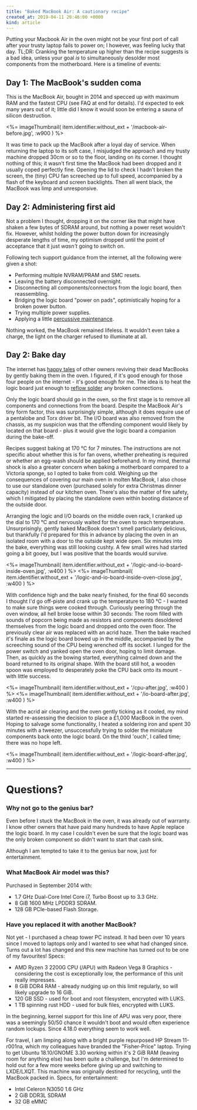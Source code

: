 ```yaml
---
title: "Baked MacBook Air: A cautionary recipe"
created_at: 2019-04-11 20:46:00 +0000
kind: article
---
```


Putting your Macbook Air in the oven might not be your first port of call after
your trusty laptop fails to power on; I however, was feeling lucky that day.
TL;DR: Cranking the temperature up higher than the recipe suggests is a bad
idea, unless your goal _is_ to simultaneously desolder most components from the
motherboard. Here is a timeline of events:

## Day 1: The MacBook's sudden coma
This is the MacBook Air, bought in 2014 and specced up with maximum RAM and the
fastest CPU (see FAQ at end for details). I'd expected to eek many years out of
it; little did I know it would soon be entering a sauna of silicon destruction.

<div class='gallery'>
<%=
imageThumbnail(
    item.identifier.without_ext +
    '/macbook-air-before.jpg',
    :w900
)
%>
</div>

It was time to pack up the MacBook after a loyal day of service. When returning
the laptop to its soft case, I misjudged the approach and my trusty machine
dropped 30cm or so to the floor, landing on its corner. I thought nothing of
this; it wasn't first time the MacBook had been dropped and it usually coped
perfectly fine. Opening the lid to check I hadn't broken the screen, the (tiny)
CPU fan screeched up to full speed, accompanied by a flash of the keyboard and
screen backlights. Then all went black, the MacBook was limp and unresponsive.

## Day 2: Administering first aid
Not a problem I thought, dropping it on the corner like that might have shaken
a few bytes of SDRAM around, but nothing a power reset wouldn't fix. However,
whilst holding the power button down for increasingly desperate lengths of
time, my optimism dropped until the point of acceptance that it just _wasn't_
going to switch on.

Following tech support guidance from the internet, all the following were given
a shot:

 * Performing multiple NVRAM/PRAM and SMC resets.
 * Leaving the battery disconnected overnight.
 * Disconnecting all components/connectors from the logic board, then
   reassembling.
 * Bridging the logic board "power on pads", optimistically hoping for a broken
   power button.
 * Trying multiple power supplies.
 * Applying a little [percussive maintenance](https://en.wiktionary.org/wiki/percussive_maintenance).

Nothing worked, the MacBook remained lifeless. It wouldn't even take a charge,
the light on the charger refused to illuminate at all.


## Day 2: Bake day
The internet has [happy
tales](http://ales.io/2014/03/09/how-to-bake-a-mac.html) of other owners
reviving their dead MacBooks by gently baking them in the oven. I figured, if
it's good enough for those four people on the internet - it's good enough for
me. The idea is to heat the logic board just enough to [reflow
solder](https://en.wikipedia.org/wiki/Reflow_soldering) any broken connections.

Only the logic board should go in the oven, so the first stage is to remove all
components and connections from the board. Despite the MacBook Air's tiny form
factor, this was surprisingly simple, although it does require use of a
pentalobe and Torx driver bit. The I/O board was also removed from the chassis,
as my suspicion was that the offending component would likely by located on
that board - plus it would give the logic board a companion during the
bake-off.

Recipes suggest baking at 170 °C for 7 minutes. The instructions are not
specific about whether this is for fan ovens, whether preheating is required or
whether an egg-wash should be applied beforehand. In my mind, thermal shock is
also a greater concern when baking a motherboard compared to a Victoria sponge,
so I opted to bake from cold. Weighing up the consequences of covering our main
oven in molten MacBook, I also chose to use our standalone oven (purchased
solely for extra Christmas dinner capacity) instead of our kitchen oven.
There's also the matter of fire safety, which I mitigated by placing the
standalone oven within booting distance of the outside door.

Arranging the logic and I/O boards on the middle oven rack, I cranked up the
dial to 170 °C and nervously waited for the oven to reach temperature.
Unsurprisingly, gently baked MacBook doesn't smell particularly delicious, but
thankfully I'd prepared for this in advance by placing the oven in an isolated
room with a door to the outside kept wide open. Six minutes into the bake,
everything was still looking cushty. A few small wires had started going a bit
gooey, but I was positive that the boards would survive.


<div class='gallery'>
<%=
imageThumbnail(
    item.identifier.without_ext +
    '/logic-and-io-board-inside-oven.jpg',
    :w400
)
%>
<%=
imageThumbnail(
    item.identifier.without_ext +
    '/logic-and-io-board-inside-oven-close.jpg',
    :w400
)
%>
</div>

With confidence high and the bake nearly finished, for the final 60 seconds I
thought I'd go off-piste and crank up the temperature to 180 °C - I wanted to
make sure things were cooked through. Curiously peering through the oven
window, all hell broke loose within 30 seconds: The room filled with sounds of
popcorn being made as resistors and components desoldered themselves from the
logic board and dropped onto the oven floor. The previously clear air was
replaced with an acrid haze. Then the bake reached it's finale as the logic
board bowed up in the middle, accompanied by the screeching sound of the CPU
being wrenched off its socket. I lunged for the power switch and yanked open
the oven door, hoping to limit damage. Then, as quickly as the bowing started,
everything calmed down and the board returned to its original shape. With the
board still hot, a wooden spoon was employed to desperately poke the CPU back
onto its mount - with little success.

<div class='gallery'>
<%=
imageThumbnail(
    item.identifier.without_ext +
    '/cpu-after.jpg',
    :w400
)
%>
<%=
imageThumbnail(
    item.identifier.without_ext +
    '/io-board-after.jpg',
    :w400
)
%>
</div>

With the acrid air clearing and the oven gently ticking as it cooled, my mind
started re-assessing the decision to place a £1,000 MacBook in the oven.
Hoping to salvage some functionality, I heated a soldering iron and spent
30 minutes with a tweezer, unsuccessfully trying to solder the miniature
components back onto the logic board. On the third 'ouch', I called time; there
was no hope left.

<div class='gallery'>
<%=
imageThumbnail(
    item.identifier.without_ext +
    '/logic-board-after.jpg',
    :w400
)
%>
</div>

-----

# Questions?

### Why not go to the genius bar?
Even before I stuck the MacBook in the oven, it was already out of warranty. I
know other owners that have paid many hundreds to have Apple replace the logic
board. In my case I couldn't even be sure that the logic board was the only
broken component so didn't want to start that cash sink.

Although I am tempted to take it to the genius bar now, just for entertainment.


### What MacBook Air model was this?
Purchased in September 2014 with:

 * 1.7 GHz Dual-Core Intel Core i7, Turbo Boost up to 3.3 GHz.
 * 8 GiB 1600 MHz LPDDR3 SDRAM.
 * 128 GB PCIe-based Flash Storage.

### Have you replaced it with another MacBook?
Not yet - I purchased a cheap tower PC instead. It had been over 10 years since
I moved to laptops only and I wanted to see what had changed since. Turns out a
lot has changed and this new machine has turned out to be one of my favourites!
Specs:

 * AMD Ryzen 3 2200G CPU (/APU) with Radeon Vega 8 Graphics - considering the
   cost is exceptionally low, the performance of this unit really impresses.
 * 8 GiB DDR4 RAM - already nudging up on this limit regularly, so will likely
   upgrade to 16 GiB.
 * 120 GB SSD - used for boot and root filesystem, encrypted with LUKS.
 * 1 TB spinning rust HDD - used for bulk files, encrypted with LUKS.

In the beginning, kernel support for this line of APU was very poor, there was
a seemingly 50/50 chance it wouldn't boot and would often experience random
lockups. Since 4.18.0 everything seem to work well.

For travel, I am limping along with a bright purple repurposed HP Stream
11-r001na, which my colleagues have branded the "Fisher-Price" laptop. Trying
to get Ubuntu 18.10/GNOME 3.30 working within it's 2 GiB RAM (leaving room for
anything else) has been quite a challenge, but I'm determined to hold out for a
few more weeks before giving up and switching to LXDE/LXQT. This machine was
originally destined for recycling, until the MacBook packed in. Specs, for
entertainment:

 * Intel Celeron N3050 1.6 GHz
 * 2 GiB DDR3L SDRAM
 * 32 GB eMMC
